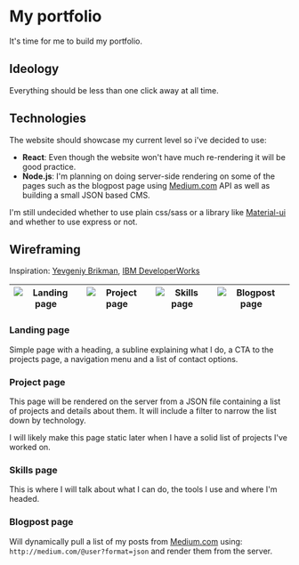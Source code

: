 # My portfolio
It's time for me to build my portfolio.

## Ideology
Everything should be less than one click away at all time.

## Technologies
The website should showcase my current level so i've decided to use:

  * **React**:
  Even though the website won't have much re-rendering it will be good practice.
  * **Node.js**:
  I'm planning on doing server-side rendering on some of the pages such as the blogpost page using [Medium.com](https://medium.com) API as well as building a small JSON based CMS.

I'm still undecided whether to use plain css/sass or a library like [Material-ui](http://www.material-ui.com) and whether to use express or not.

## Wireframing
Inspiration: [Yevgeniy Brikman](https://www.ybrikman.com/projects/), [IBM DeveloperWorks](https://www.ibm.com/developerworks/)

| ![Landing page](https://i.imgur.com/G6YxH5M.png?1) | ![Project page](https://i.imgur.com/0IpZcif.png?1) | ![Skills page](https://i.imgur.com/6dMwibT.png?1) | ![Blogpost page](https://i.imgur.com/Q0xU7xI.png?1) |
| -------------------------------------------------- | -------------------------------------------------- | -------------------------------------------------- | -------------------------------------------------- |

### Landing page
Simple page with a heading, a subline explaining what I do, a CTA to the projects page, a navigation menu and a list of contact options.

### Project page
This page will be rendered on the server from a JSON file containing a list of projects and details about them. It will include a filter to narrow the list down by technology.

I will likely make this page static later when I have a solid list of projects I've worked on.

### Skills page
This is where I will talk about what I can do, the tools I use and where I'm headed.

### Blogpost page
Will dynamically pull a list of my posts from [Medium.com](https://medium.com) using: `http://medium.com/@user?format=json` and render them from the server.
